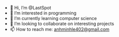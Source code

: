 - 👋 Hi, I’m @LastSpot
- 👀 I’m interested in programming
- 🌱 I’m currently learning computer science
- 💞️ I’m looking to collaborate on interesting projects
- 📫 How to reach me: anhminhle402@gmail.com

<!---
LastSpot/LastSpot is a ✨ special ✨ repository because its `README.md` (this file) appears on your GitHub profile.
You can click the Preview link to take a look at your changes.
--->
